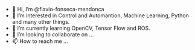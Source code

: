 - 👋 Hi, I’m @flavio-fonseca-mendonca
- 👀 I’m interested in Control and Automantion, Machine Learning, Python and many other things.
- 🌱 I’m currently learning OpenCV, Tensor Flow and ROS.
- 💞️ I’m looking to collaborate on ...
- 📫 How to reach me ...

<!---
flavio-fonseca-mendonca/flavio-fonseca-mendonca is a ✨ special ✨ repository because its `README.md` (this file) appears on your GitHub profile.
You can click the Preview link to take a look at your changes.
--->
